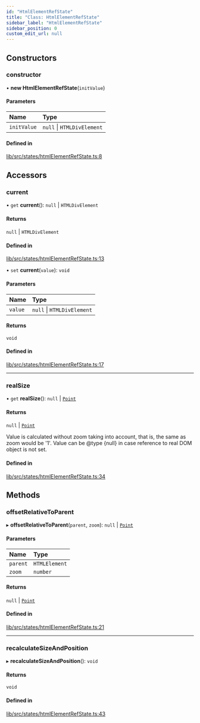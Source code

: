 ```yaml
---
id: "HtmlElementRefState"
title: "Class: HtmlElementRefState"
sidebar_label: "HtmlElementRefState"
sidebar_position: 0
custom_edit_url: null
---
```


## Constructors

### constructor

• **new HtmlElementRefState**(`initValue`)

#### Parameters

| Name | Type |
| :------ | :------ |
| `initValue` | ``null`` \| `HTMLDivElement` |

#### Defined in

[lib/src/states/htmlElementRefState.ts:8](https://github.com/tokarchyn/react-easy-diagram/blob/96a8c28/lib/src/states/htmlElementRefState.ts#L8)

## Accessors

### current

• `get` **current**(): ``null`` \| `HTMLDivElement`

#### Returns

``null`` \| `HTMLDivElement`

#### Defined in

[lib/src/states/htmlElementRefState.ts:13](https://github.com/tokarchyn/react-easy-diagram/blob/96a8c28/lib/src/states/htmlElementRefState.ts#L13)

• `set` **current**(`value`): `void`

#### Parameters

| Name | Type |
| :------ | :------ |
| `value` | ``null`` \| `HTMLDivElement` |

#### Returns

`void`

#### Defined in

[lib/src/states/htmlElementRefState.ts:17](https://github.com/tokarchyn/react-easy-diagram/blob/96a8c28/lib/src/states/htmlElementRefState.ts#L17)

___

### realSize

• `get` **realSize**(): ``null`` \| [`Point`](../#point)

#### Returns

``null`` \| [`Point`](../#point)

Value is calculated without zoom taking into account, that is, the same as zoom would be '1'.
Value can be @type {null} in case reference to real DOM object is not set.

#### Defined in

[lib/src/states/htmlElementRefState.ts:34](https://github.com/tokarchyn/react-easy-diagram/blob/96a8c28/lib/src/states/htmlElementRefState.ts#L34)

## Methods

### offsetRelativeToParent

▸ **offsetRelativeToParent**(`parent`, `zoom`): ``null`` \| [`Point`](../#point)

#### Parameters

| Name | Type |
| :------ | :------ |
| `parent` | `HTMLElement` |
| `zoom` | `number` |

#### Returns

``null`` \| [`Point`](../#point)

#### Defined in

[lib/src/states/htmlElementRefState.ts:21](https://github.com/tokarchyn/react-easy-diagram/blob/96a8c28/lib/src/states/htmlElementRefState.ts#L21)

___

### recalculateSizeAndPosition

▸ **recalculateSizeAndPosition**(): `void`

#### Returns

`void`

#### Defined in

[lib/src/states/htmlElementRefState.ts:43](https://github.com/tokarchyn/react-easy-diagram/blob/96a8c28/lib/src/states/htmlElementRefState.ts#L43)
